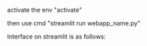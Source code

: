 activate the env
"activate"

then use cmd
"streamlit run webapp_name.py"

Interface on streamlit is as follows:

